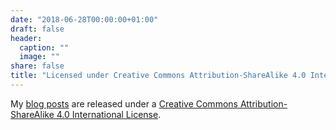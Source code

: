 ```yaml
---
date: "2018-06-28T00:00:00+01:00"
draft: false
header:
  caption: ""
  image: ""
share: false
title: "Licensed under Creative Commons Attribution-ShareAlike 4.0 International"
---
```



My [blog posts](/post/) are released under a [Creative Commons Attribution-ShareAlike 4.0 International License](https://creativecommons.org/licenses/by-sa/4.0/).

<center>
<i class="fab fa-creative-commons fa-2x"></i><i class="fab fa-creative-commons-by fa-2x"></i><i class="fab fa-creative-commons-sa fa-2x"></i>
</center>

